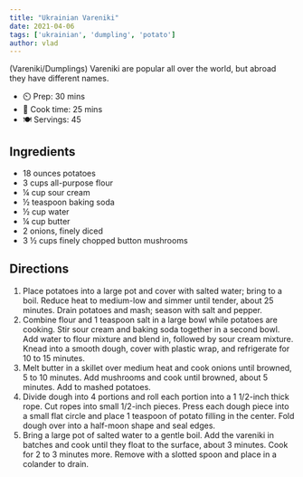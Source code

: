 ```yaml
---
title: "Ukrainian Vareniki"
date: 2021-04-06
tags: ['ukrainian', 'dumpling', 'potato']
author: vlad
---
```


(Vareniki/Dumplings) Vareniki are popular all over the world, but abroad they have different names.

- ⏲️ Prep: 30 mins
- 🍳 Cook time: 25 mins
- 🍽️ Servings: 45

## Ingredients

- 18 ounces potatoes
- 3 cups all-purpose flour
- ¼ cup sour cream
- ½ teaspoon baking soda
- ½ cup water
- ¼ cup butter
- 2 onions, finely diced
- 3 ½ cups finely chopped button mushrooms

## Directions

1. Place potatoes into a large pot and cover with salted water; bring to a boil. Reduce heat to medium-low and simmer
   until tender, about 25 minutes. Drain potatoes and mash; season with salt and pepper.
2. Combine flour and 1 teaspoon salt in a large bowl while potatoes are cooking. Stir sour cream and baking soda
   together in a second bowl. Add water to flour mixture and blend in, followed by sour cream mixture. Knead into a
   smooth dough, cover with plastic wrap, and refrigerate for 10 to 15 minutes.
3. Melt butter in a skillet over medium heat and cook onions until browned, 5 to 10 minutes. Add mushrooms and cook
   until browned, about 5 minutes. Add to mashed potatoes.
4. Divide dough into 4 portions and roll each portion into a 1 1/2-inch thick rope. Cut ropes into small 1/2-inch
   pieces. Press each dough piece into a small flat circle and place 1 teaspoon of potato filling in the center. Fold
   dough over into a half-moon shape and seal edges.
5. Bring a large pot of salted water to a gentle boil. Add the vareniki in batches and cook until they float to the
   surface, about 3 minutes. Cook for 2 to 3 minutes more. Remove with a slotted spoon and place in a colander to drain.
